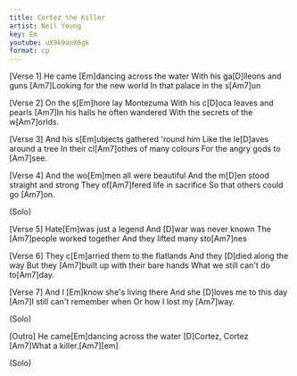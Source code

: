 ```yaml
---
title: Cortez the Killer
artist: Neil Young
key: Em
youtube: uX9k9aoX6gk
format: cp
---
```


[Verse 1]
He came [Em]dancing across the water
With his ga[D]lleons and guns
[Am7]Looking for the new world
In that palace in the s[Am7]un

[Verse 2]
On the s[Em]hore lay Montezuma
With his c[D]oca leaves and pearls
[Am7]In his halls he often wandered
With the secrets of the w[Am7]orlds.

[Verse 3]
And his s[Em]ubjects gathered 'round him
Like the le[D]aves around a tree
In their cl[Am7]othes of many colours
For the angry gods to [Am7]see.

[Verse 4]
And the wo[Em]men all were beautiful
And the m[D]en stood straight and strong
They of[Am7]fered life in sacrifice
So that others could go [Am7]on.

(Solo)

[Verse 5]
Hate[Em]was just a legend
And [D]war was never known
The [Am7]people worked together
And they lifted many sto[Am7]nes

[Verse 6]
They c[Em]arried them to the flatlands
And they [D]died along the way
But they [Am7]built up with their bare hands
What we still can't do to[Am7]day.

[Verse 7]
And I [Em]know she's living there
And she [D]loves me to this day
[Am7]I still can't remember when
Or how I lost my [Am7]way.

(Solo)

[Outro]
He came[Em]dancing across the water
[D]Cortez, Cortez
[Am7]What a killer.[Am7][em]

(Solo)
